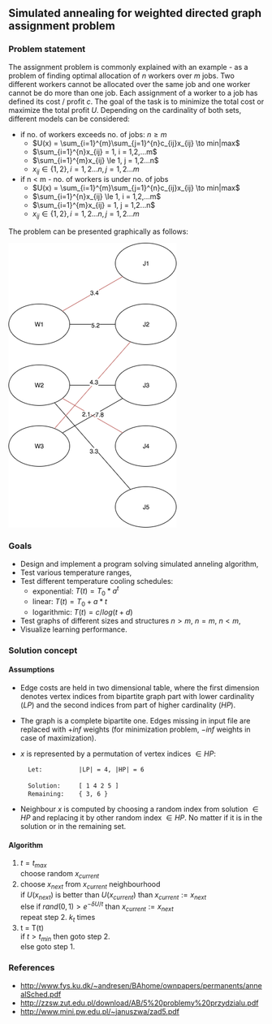 ## Simulated annealing for weighted directed graph assignment problem

### Problem statement
The assignment problem is commonly explained with an example -
as a problem of finding optimal allocation of $n$ workers over $m$ jobs.
Two different workers cannot be allocated over the same job and one worker cannot be do more than one job.
Each assignment of a worker to a job has defined its cost / profit $c$.
The goal of the task is to minimize the total cost or maximize the total profit $U$.
Depending on the cardinality of both sets, different models can be considered:

* if no. of workers exceeds no. of jobs: $n \ge m$
    - $U(x) = \sum_{i=1}^{m}\sum_{j=1}^{n}c_{ij}x_{ij} \to min|max$
    - $\sum_{i=1}^{n}x_{ij} = 1, i = 1,2,...m$
    - $\sum_{i=1}^{m}x_{ij} \le 1, j = 1,2...n$
    - $x_{ij} \in \{1, 2\}, i = 1,2...n, j = 1,2...m$
* if n < m - no. of workers is under no. of jobs
    - $U(x) = \sum_{i=1}^{m}\sum_{j=1}^{n}c_{ij}x_{ij} \to min|max$
    - $\sum_{i=1}^{n}x_{ij} \le 1, i = 1,2,...m$
    - $\sum_{i=1}^{m}x_{ij} = 1, j = 1,2...n$
    - $x_{ij} \in \{1, 2\}, i = 1,2...n, j = 1,2...m$

The problem can be presented graphically as follows:

![Workers - jobs allocation](docs/workers_jobs.png)

### Goals
* Design and implement a program solving simulated anneling algorithm,
* Test various temperature ranges,
* Test different temperature cooling schedules:
    * exponential: $T(t) = T_0 * a ^ t$
    * linear: $T(t) = T_0 + a * t$
    * logarithmic: $T(t) = c / log(t + d)$
* Test graphs of different sizes and structures $n \gt m$, $n = m$, $n \lt m$,
* Visualize learning performance.

### Solution concept
#### Assumptions
* Edge costs are held in two dimensional table, where the first dimension denotes vertex indices from bipartite graph part with lower cardinality (*LP*) and the second indices from part of higher cardinality (*HP*).
* The graph is a complete bipartite one. Edges missing in input file are replaced with $+inf$ weights (for minimization problem, $-inf$ weights in case of maximization).
* $x$ is represented by a permutation of vertex indices $\in HP$:

        Let:          |LP| = 4, |HP| = 6

        Solution:     [ 1 4 2 5 ]
        Remaining:    { 3, 6 }
* Neighbour $x$ is computed by choosing a random index from solution $\in HP$ and replacing it by other random index $\in HP$. No matter if it is in the solution or in the remaining set.

#### Algorithm
1. $t = t_{max}$<br />
   choose random $x_{current}$
2. choose $x_{next}$ from $x_{current}$ neighbourhood<br />
   if $U(x_{next})$ is better than $U(x_{current})$ than $x_{current}:=x_{next}$<br />
   else if $rand(0,1) > e^{-\delta U/t}$ than $x_{current}:=x_{next}$<br />
   repeat step 2. $k_t$ times
3. t = T(t)<br />
   if $t \gt t_{min}$ then goto step 2.<br />
   else goto step 1.

### References
* http://www.fys.ku.dk/~andresen/BAhome/ownpapers/permanents/annealSched.pdf
* http://zzsw.zut.edu.pl/download/AB/5%20problemy%20przydzialu.pdf
* http://www.mini.pw.edu.pl/~januszwa/zad5.pdf

